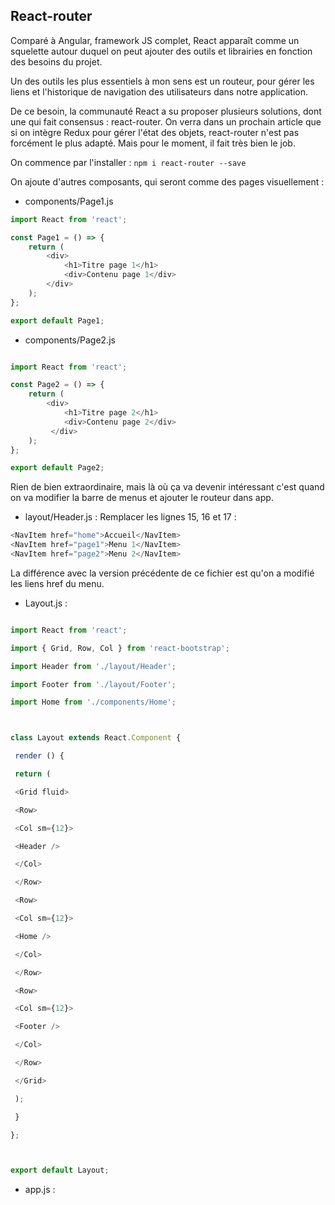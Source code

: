 ## React-router

Comparé à Angular, framework JS complet, React apparaît comme un squelette autour duquel on peut ajouter des outils et librairies en fonction des besoins du projet.

Un des outils les plus essentiels à mon sens est un routeur, pour gérer les liens et l'historique de navigation des utilisateurs dans notre application.

De ce besoin, la communauté React a su proposer plusieurs solutions, dont une qui fait consensus : react-router. On verra dans un prochain article que si on intègre Redux pour gérer l'état des objets, react-router n'est pas forcément le plus adapté. Mais pour le moment, il fait très bien le job.

On commence par l'installer :  `npm i react-router --save`

On ajoute d'autres composants, qui seront comme des pages visuellement :

- components/Page1.js

```js
import React from 'react';

const Page1 = () => {
    return (
        <div>
            <h1>Titre page 1</h1>
            <div>Contenu page 1</div>
        </div>
    );
};

export default Page1;
```

- components/Page2.js



```js

import React from 'react';

const Page2 = () => {
    return (
        <div>
            <h1>Titre page 2</h1>
            <div>Contenu page 2</div>
         </div>
    );
};

export default Page2;

```

Rien de bien extraordinaire, mais là où ça va devenir intéressant c'est quand on va modifier la barre de menus et ajouter le routeur dans app.

- layout/Header.js : Remplacer les lignes 15, 16 et 17 : 

```js
<NavItem href="home">Accueil</NavItem>
<NavItem href="page1">Menu 1</NavItem>
<NavItem href="page2">Menu 2</NavItem>
```

La différence avec la version précédente de ce fichier est qu'on a modifié les liens href du menu.

- Layout.js : 


```js

import React from 'react';

import { Grid, Row, Col } from 'react-bootstrap';

import Header from './layout/Header';

import Footer from './layout/Footer';

import Home from './components/Home';



class Layout extends React.Component {

 render () {

 return (

 <Grid fluid>

 <Row>

 <Col sm={12}>

 <Header />

 </Col>

 </Row>

 <Row>

 <Col sm={12}>

 <Home />

 </Col>

 </Row>

 <Row>

 <Col sm={12}>

 <Footer />

 </Col>

 </Row>

 </Grid>

 );

 }

};



export default Layout;

```


- app.js :

